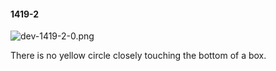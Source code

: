 #### 1419-2
![dev-1419-2-0.png](https://github.com/lil-lab/nlvr/raw/master/nlvr/dev/images/4/dev-1419-2-0.png "dev-1419-2-0.png")

There is no yellow circle closely touching the bottom of a box.